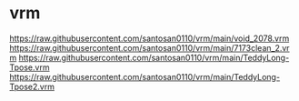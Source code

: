# vrm
https://raw.githubusercontent.com/santosan0110/vrm/main/void_2078.vrm
https://raw.githubusercontent.com/santosan0110/vrm/main/7173clean_2.vrm
https://raw.githubusercontent.com/santosan0110/vrm/main/TeddyLong-Tpose.vrm
https://raw.githubusercontent.com/santosan0110/vrm/main/TeddyLong-Tpose2.vrm

